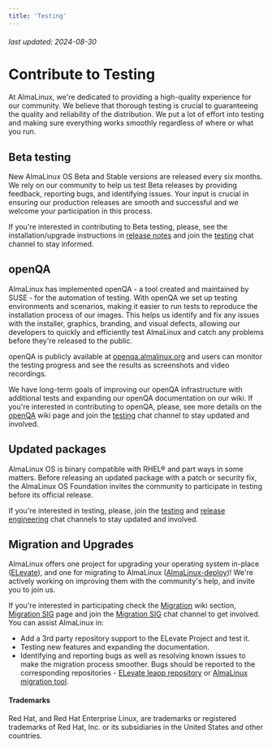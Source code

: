 ```yaml
---
title: 'Testing'
---
```


###### last updated: 2024-08-30

# Contribute to Testing

At AlmaLinux, we're dedicated to providing a high-quality experience for our community. We believe that thorough testing is crucial to guaranteeing the quality and reliability of the distribution. We put a lot of effort into testing and making sure everything works smoothly regardless of where or what you run. 

## Beta testing 

New AlmaLinux OS Beta and Stable versions are released every six months. We rely on our community to help us test Beta releases by providing feedback, reporting bugs, and identifying issues. Your input is crucial in ensuring our production releases are smooth and successful and we welcome your participation in this process.

If you're interested in contributing to Beta testing, please, see the installation/upgrade instructions in [release notes](/release-notes/) and join the [testing](https://chat.almalinux.org/almalinux/channels/testing) chat channel to stay informed.

## openQA

AlmaLinux has implemented openQA - a tool created and maintained by SUSE - for the automation of testing. With openQA we set up testing environments and scenarios, making it easier to run tests to reproduce the installation process of our images. This helps us identify and fix any issues with the installer, graphics, branding, and visual defects, allowing our developers to quickly and efficiently test AlmaLinux and catch any problems before they're released to the public.

openQA is publicly available at [openqa.almalinux.org](https://openqa.almalinux.org/) and users can monitor the testing progress and see the results as screenshots and video recordings.

We have long-term goals of improving our openQA infrastructure with additional tests and expanding our openQA documentation on our wiki. If you're interested in contributing to openQA, please, see more details on the [openQA](/development/openQA) wiki page and join the [testing](https://chat.almalinux.org/almalinux/channels/testing) chat channel to stay updated and involved.

## Updated packages

AlmaLinux OS is binary compatible with RHEL® and part ways in some matters. Before releasing an updated package with a patch or security fix, the AlmaLinux OS Foundation invites the community to participate in testing before its official release. 

If you're interested in testing, please, join the [testing](https://chat.almalinux.org/almalinux/channels/testing) and [release engineering](https://chat.almalinux.org/almalinux/channels/engineeringreleng) chat channels to stay updated and involved.

## Migration and Upgrades

AlmaLinux offers one project for upgrading your operating system in-place ([ELevate](https://wiki.almalinux.org/elevate/)), and one for migrating to AlmaLinux ([AlmaLinux-deploy](https://wiki.almalinux.org/documentation/migration-guide.html))! We're actively working on improving them with the community's help, and invite you to join us.

If you're interested in participating check the [Migration](/migration/) wiki section, [Migration SIG](/sigs/Migration) page and join the [Migration SIG](https://chat.almalinux.org/almalinux/channels/migration) chat channel to get involved. You can assist AlmaLinux in:
* Add a 3rd party repository support to the ELevate Project and test it.
* Testing new features and expanding the documentation.
* Identifying and reporting bugs as well as resolving known issues to make the migration process smoother. Bugs should be reported to the corresponding repositories - [ELevate leapp repository](https://github.com/AlmaLinux/leapp-repository) or [AlmaLinux migration tool](https://github.com/AlmaLinux/almalinux-deploy). 

#### Trademarks

Red Hat, and Red Hat Enterprise Linux, are trademarks or registered trademarks of Red Hat, Inc. or its subsidiaries in the United States and other countries.
